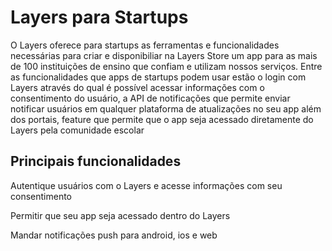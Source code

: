 # Layers para Startups

O Layers oferece para startups as ferramentas e funcionalidades necessárias para criar e disponibiliar na Layers Store um app para as mais de 100 instituições de ensino que confiam e utilizam nossos serviços. Entre as funcionalidades que apps de startups podem usar estão o login com Layers através do qual é possível acessar informações com o consentimento do usuário, a API de notificações que permite enviar notificar usuários em qualquer plataforma de atualizações no seu app além dos portais, feature que permite que o app seja acessado diretamente do Layers pela comunidade escolar

## Principais funcionalidades

<docs-cards>
  <docs-card header="Logar com Layers" href="/docs/concepts/logar-com-layers" icon="/docs/assets/icons/guide-installation-icon.svg" hover-icon="/docs/assets/icons/guide-installation-icon-hover.svg">
    <p>Autentique usuários com o Layers e acesse informações com seu consentimento</p>
  </docs-card>

  <docs-card header="Portais" href="/docs/concepts/portais" icon="/docs/assets/icons/guide-native-icon.svg" hover-icon="/docs/assets/icons/guide-native-icon-hover.svg">
    <p>Permitir que seu app seja acessado dentro do Layers</p>
  </docs-card>

  <docs-card header="Notificações" href="/docs/concepts/fornecedores" icon="/docs/assets/icons/guide-theming-icon.svg" hover-icon="/docs/assets/icons/guide-theming-icon-hover.svg">
    <p>Mandar notificações push para android, ios e web</p>
  </docs-card>
</docs-cards>
